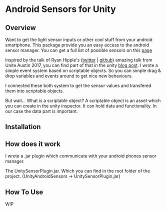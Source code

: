 # Android Sensors for Unity

## Overview
Want to get the light sensor inputs or other cool stuff from your android smartphone. This package provide you an easy access to the android sensor manager. You can get a full list of possible sensors on this [page](https://developer.android.com/guide/topics/sensors/sensors_overview)

Inspired by the talk of Ryan Hipple's ([twitter](https://twitter.com/roboryantron) | [github](https://github.com/roboryantron)) amazing talk from Unite Austin 2017, you can find part of that in the unity [blog post](https://unity3d.com/how-to/architect-with-scriptable-objects). I wrote a simple event system based on scriptable objects. So you can simple drag & drop variables and events around to get nice new behaviours.

I connected these both system to get the sensor values and transfered them into scriptable objects.

But wait... What is a scriptable object?
A scriptable object is an asset which you can create in the unity inspector. It can hold data and functionality. In our case the data part is important.

## Installation

## How does it work

I wrote a .jar plugin which communicate with your android phones sensor manager. 

The UnitySensorPlugin.jar. Which you can find in the root folder of the project.
(UnityAndroidSensors -> UnitySensorPlugin.jar)

## How To Use

WIP
